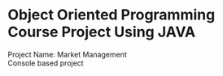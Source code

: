 # Object Oriented Programming Course Project Using JAVA  
Project Name: Market Management  
Console based project
